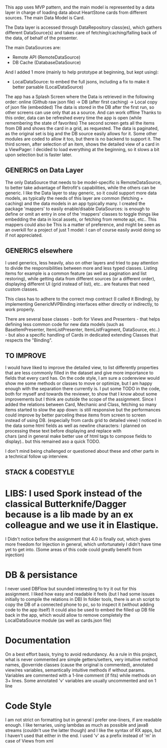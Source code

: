 This app uses MVP pattern, and the main model is represented by a data layer in charge of loading data about HeartStone cards from different sources.
The main Data Model is Card.

The Data layer is accessed through DataRepository class(es), which gathers different DataSource(s) and takes care of fetching/caching/falling back of the data, of behalf of the presenter.

The main DataSources are:

- Remote API (RemoteDataSource)
- DB Cache (DatabaseDataSource)

And I added 1 more (mainly to help prototype at beginning, but kept using):
- LocalDataSource: to embed the full jsons, including a fix to make it better parsable (LocalDataSource)

The app has a Splash Screen where the Data is retrieved in the following order: online (Github raw json file) -> DB (after first caching) -> Local copy of json file (embedded)
The data is stored in the DB after the first run, so other screens can use only that as a source. And can work offline
Thanks to this order, data can be refreshed every time the app is open (while remembering the state of favorites)
The second screen gets all the items from DB and shows the card in a grid, as requested.
The data is paginated, as the original set is big and the DB source easily allows for it. Some other modules are coded to allow it too, but there is no backend to support it.
The third screen, after selection of an item, shows the detailed view of a card in a ViewPager: I decided to load everything at the beginning, so it slows a bit upon selection but is faster later.

## GENERICS on Data Layer

The only DataSource that needs to be model-specific is RemoteDataSource, to better take advantage of Retrofit's capabilities, while the others can be generic.
I like the Data layer to stay generic, so it could support more data models, as typically the needs of this layer are common (fetching + caching) and the data models in an app typically many.
I created the package 'mappers' to easily enable/disable DataSources: is enough to define or omit an entry in one of the 'mappers' classes to toggle things like embedding the data in local assets, or fetching from remote api, etc..
This mappers could also be 
This is a matter of preference, and might be seen as an overkill for a project of just 1 model: I can of course easily avoid doing so if not appreciated.

## GENERICS elsewhere

I used generics, less heavily, also on other layers and tried to pay attention to divide the responsibilities between more and less typed classes.
Listing items for example is a common feature (as well as pagination and list restoring), while getting data from different sources (or a different order), displaying different UI (grid instead of list), etc.. are features that need custom classes.

This class has to adhere to the correct mvp contract (I called it Binding), by implementing GenericMVPBinding interfaces either directly or indirectly, to work properly.

There are several base classes - both for Views and Presenters - that helps defining less common code for new data models (such as BaseItemPresenter, ItemListPresenter, ItemListFragment, DataSource, etc..) - but also a specific handling of Cards in dedicated extending Classes that respects the "Binding".

## TO IMPROVE

I would have liked to improve the detailed view, to list differently properties that are less commonly filled in the dataset and give more importance to fields that every card has.
On the code style, I am sure a codereview would show me some methods or classes to move or optimize, but I am happy enough with the separation there currently is.
I put some TODO in the code, both for myself and towards the reviewer, to show that I know about some improvements but I think are outside the scope of the assignment.
Since I added the relations between Card, Mechanic and Class, fetching so many items started to slow the app down: is still responsive but the performances could improve by better parceling these items from screen to screen instead of using DB.
(especially from cards grid to detailed view)
I noticed in the data some html fields as well as newline characters: I planned on processing these text before displaying and replace with <br /> chars (and in general make better use of html tags to compose fields to display).. but this remained aso a quick TODO.

I don't mind being challenged or questioned about these and other parts in a technical follow up interview.


## STACK & CODESTYLE

# LIBS: I used Spork instead of the classical Butterknife/Dagger because is a lib made by an ex colleague and we use it in Elastique.
I Didn't notice before the assignment that 4.0 is finally out, which gives more freedom for Injection in general, which unfortunately I didn't have time yet to get into.
(Some areas of this code could greatly benefit from injection)

#  DB & persistance
I never used DBFlow but sounded interesting to try it out for this assignment. I liked how easy and readable it feels (but I had some issues initially to compile the relations in DB)
In folder tools, there is an sh script to copy the DB of a connected phone to pc, so to inspect it (without adding code to the app itself)
It could also be used to embed the filled up DB file back in the app, which would allow to remove completely the LocalDataSource module (as well as cards.json file)

# Documentation
On a best effort basis, trying to avoid redundancy.
As a rule in this project, what is never commented are simple getters/setters, very intuitive method names, @override classes (cause the original is commented), annotated view/res variables, semantically intuitive methods if without params.
Variables are commented with a 1-line comment (if fits) while methods on 3+ lines.
Some annotated 'v' variables are usually uncommented and on 1 line

#  Code Style
I am not strict on formatting but in general I prefer one-liners, if are readable enough.
I like ternaries, using lambdas as much as possible and java8 streams (couldn't use the latter though) and I like the syntax of RX apps, but I haven't used that either in the end.
I used 'v' as a prefix instead of 'm' in case of Views from xml
